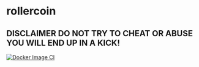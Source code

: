 # rollercoin

## DISCLAIMER DO NOT TRY TO CHEAT OR ABUSE YOU WILL END UP IN A KICK!

[![Docker Image CI](https://github.com/Iceymann18777/rollercoin/actions/workflows/docker-image.yml/badge.svg)](https://github.com/Iceymann18777/rollercoin/actions/workflows/docker-image.yml)
